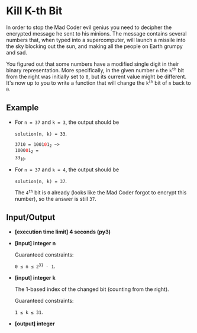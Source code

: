 # Kill K-th Bit

In order to stop the Mad Coder evil genius you need to decipher the encrypted message he sent to his minions. The message contains several numbers that, when typed into a supercomputer, will launch a missile into the sky blocking out the sun, and making all the people on Earth grumpy and sad.

You figured out that some numbers have a modified single digit in their binary representation. More specifically, in the given number `n` the <code>k<sup>th</sup></code> bit from the right was initially set to `0`, but its current value might be different. It's now up to you to write a function that will change the <code>k<sup>th</sup></code> bit of `n` back to `0`.

## Example

- For `n = 37` and `k = 3`, the output should be

    `solution(n, k) = 33`.

    <code>3710 = 1001<span style="color:red">0</span>1<sub>2</sub> ~> 1000<span style="color:red">0</span>1<sub>2</sub> = 33<sub>10</sub></code>.

- For `n = 37` and `k = 4`, the output should be

    `solution(n, k) = 37`.

    The <code>4<sup>th</sup></code> bit is `0` already (looks like the Mad Coder forgot to encrypt this number), so the answer is still `37`.

## Input/Output

- **[execution time limit] 4 seconds (py3)**

- **[input] integer n**

	Guaranteed constraints:

	<code>0 ≤ n ≤ 2<sup>31</sup> - 1</code>.

- **[input] integer k**

	The 1-based index of the changed bit (counting from the right).

	Guaranteed constraints:

	`1 ≤ k ≤ 31`.

- **[output] integer**

